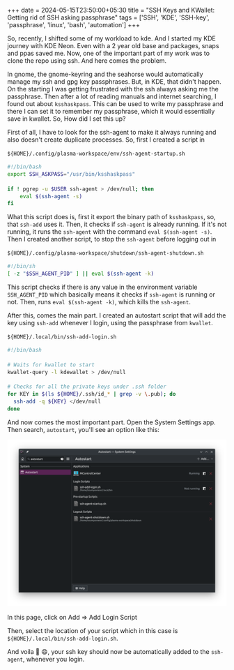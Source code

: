 +++
date = 2024-05-15T23:50:00+05:30
title = "SSH Keys and KWallet: Getting rid of SSH asking passphrase"
tags = ['SSH', 'KDE', 'SSH-key', 'passphrase', 'linux', 'bash', 'automation']
+++

So, recently, I shifted some of my workload to kde. And I started my KDE journey with KDE Neon. Even with a 2 year old base and packages, snaps and ppas saved me. Now, one of the important part of my work was to clone the repo using ssh. And here comes the problem.

In gnome, the gnome-keyring and the seahorse would automatically manage my ssh and gpg key passphrases. But, in KDE, that didn't happen. On the starting I was getting frustrated with the ssh always asking me the passphrase. Then after a lot of reading manuals and internet searching, I found out about `ksshaskpass`. This can be used to write my passphrase and there I can set it to remember my passphrase, which it would essentially save in kwallet. So, How did I set this up?

First of all, I have to look for the ssh-agent to make it always running and also doesn't create duplicate processes. So, first I created a script in

`${HOME}/.config/plasma-workspace/env/ssh-agent-startup.sh`

```bash
#!/bin/bash
export SSH_ASKPASS="/usr/bin/ksshaskpass"

if ! pgrep -u $USER ssh-agent > /dev/null; then
    eval $(ssh-agent -s)
fi
```

What this script does is, first it export the binary path of `ksshaskpass`, so, that `ssh-add` uses it. Then, it checks if `ssh-agent` is already running. If it's not running, it runs the `ssh-agent` with the command `eval $(ssh-agent -s)`. Then I created another script, to stop the `ssh-agent` before logging out in

`${HOME}/.config/plasma-workspace/shutdown/ssh-agent-shutdown.sh`

```bash
#!/bin/sh
[ -z "$SSH_AGENT_PID" ] || eval $(ssh-agent -k)
```

This script checks if there is any value in the environment variable `SSH_AGENT_PID` which basically means it checks if `ssh-agent` is running or not. Then, runs `eval $(ssh-agent -k)`, which kills the `ssh-agent`.

After this, comes the main part. I created an autostart script that will add the key using `ssh-add` whenever I login, using the passphrase from `kwallet`.

`${HOME}/.local/bin/ssh-add-login.sh`

```bash
#!/bin/bash

# Waits for kwallet to start
kwallet-query -l kdewallet > /dev/null

# Checks for all the private keys under .ssh folder
for KEY in $(ls ${HOME}/.ssh/id_* | grep -v \.pub); do
  ssh-add -q ${KEY} </dev/null
done
```

And now comes the most important part. Open the System Settings app. Then search, `autostart`, you'll see an option like this:

![system-settings-app-autostart](kde-system-settings-autostart.png)

In this page, click on Add => Add Login Script

Then, select the location of your script which in this case is `${HOME}/.local/bin/ssh-add-login.sh`.

And voila :tada: :smile:, your ssh key should now be automatically added to the `ssh-agent`, whenever you login.